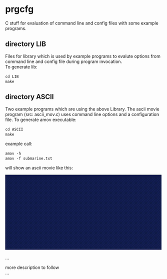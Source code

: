 # prgcfg
C stuff for evaluation of command line and config files with some example programs.

## directory LIB 
Files for library which is used by example programs to evalute options from command line and config file during program invocation.  
To generate lib:
```
cd LIB 
make 
```

## directory ASCII
Two example programs which are using the above Library. The ascii movie program (src: ascii_mov.c) uses command line options and a configuration file. 
To generate amov executable:
```
cd ASCII
make 
```
example call:
```
amov -h
amov -f submarine.txt
```
will show an ascii movie like this:

![me](https://raw.githubusercontent.com/FoolToCry/prgcfg/main/ASCII/submarine.gif)

...

more description to follow  
...

